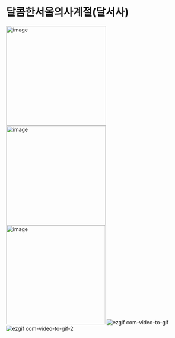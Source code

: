 # 달콤한서울의사계절(달서사)

<img width="269" alt="image" src="https://user-images.githubusercontent.com/13097922/46258197-464eab00-c501-11e8-8cbe-3dda1d0487e8.png"><img width="268" alt="image" src="https://user-images.githubusercontent.com/13097922/46258191-346d0800-c501-11e8-87b1-b527e426f6e6.png"><img width="267" alt="image" src="https://user-images.githubusercontent.com/13097922/46258194-3c2cac80-c501-11e8-84ec-baecbc9ed5c9.png">
![ezgif com-video-to-gif](https://user-images.githubusercontent.com/13097922/46258179-ff60b580-c500-11e8-9999-f46cf4b273d2.gif) ![ezgif com-video-to-gif-2](https://user-images.githubusercontent.com/13097922/46258180-ff60b580-c500-11e8-9d16-9df4a981da52.gif)
